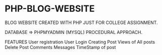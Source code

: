 # PHP-BLOG-WEBSITE

BLOG WEBSITE CREATED WITH PHP JUST FOR COLLEGE ASSIGNMENT.

DATABASE => PHPMYADMIN (MYSQL)
PROCEDURAL APPROACH. 

FEATURES
User registration
User Login 
Creating Post 
Views of All posts
Delete Post
Comments 
Messages
TimeStamp of post 
